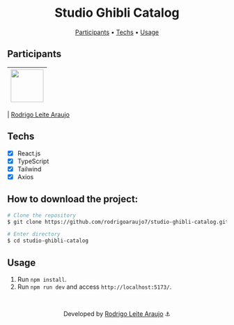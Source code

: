﻿<h1 align="center">
  Studio Ghibli Catalog
</h1>

<p align="center">
  <a href="#participants">Participants</a> •
  <a href="#techs">Techs</a> •
  <a href="#usage">Usage</a>
</p>

## Participants

| [<img src="https://avatars.githubusercontent.com/rodrigoaraujo7" width="75px;"/>](https://github.com/rodrigoaraujo7) |
| :------------------------------------------------------------------------------------------------------------------: |

| [Rodrigo Leite Araujo](https://github.com/rodrigoaraujo7)

## Techs

- [x] React.js
- [x] TypeScript
- [x] Tailwind
- [x] Axios

## How to download the project:

```bash
# Clone the repository
$ git clone https://github.com/rodrigoaraujo7/studio-ghibli-catalog.git

# Enter directory
$ cd studio-ghibli-catalog
```

## Usage

1. Run `npm install`.<br />
2. Run `npm run dev` and access `http://localhost:5173/`.<br />

<br/>

<p align="center"> Developed by <a href="https://linkedin.com/in/rodrigoleitearaujo">Rodrigo Leite Araujo</a> ⚓</p>
